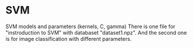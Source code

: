 # SVM
SVM models and parameters (kernels, C, gamma)
There is one file for "instroduction to SVM" with databaset "dataset1.npz".
And the second one is for image classification with different parameters.
